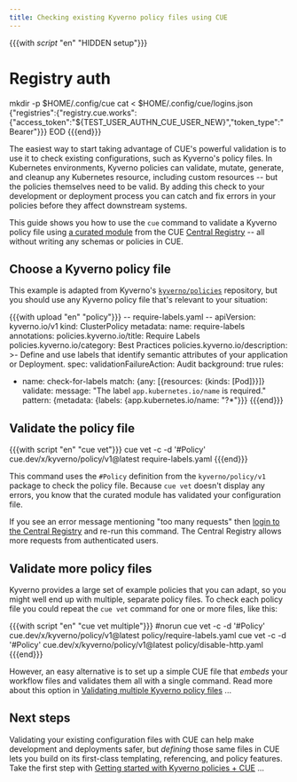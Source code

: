 ```yaml
---
title: Checking existing Kyverno policy files using CUE
---
```


{{{with _script_ "en" "HIDDEN setup"}}}
# Registry auth
mkdir -p $HOME/.config/cue
cat <<EOD > $HOME/.config/cue/logins.json
{"registries":{"registry.cue.works":{"access_token":"${TEST_USER_AUTHN_CUE_USER_NEW}","token_type":"Bearer"}}}
EOD
{{{end}}}

The easiest way to start taking advantage of CUE's powerful validation is to
use it to check existing configurations, such as Kyverno's policy files.
In Kubernetes environments, Kyverno policies can validate, mutate, generate,
and cleanup any Kubernetes resource, including custom resources -- but the
policies themselves need to be valid.
By adding this check to your development or deployment process you can catch
and fix errors in your policies before they affect downstream systems.

This guide shows you how to use the `cue` command to validate a Kyverno
policy file using
[a curated module](/getting-started/github-actions-workflows/) from the
CUE [Central Registry](https://registry.cue.works) -- all without writing any
schemas or policies in CUE.

<!--more-->

## Choose a Kyverno policy file

This example is adapted from Kyverno's
[`kyverno/policies`](https://github.com/kyverno/policies/blob/main/best-practices/require-labels/require-labels.yaml)
repository, but you should use any Kyverno policy file that's relevant
to your situation:

{{{with upload "en" "policy"}}}
-- require-labels.yaml --
apiVersion: kyverno.io/v1
kind: ClusterPolicy
metadata:
  name: require-labels
  annotations:
    policies.kyverno.io/title: Require Labels
    policies.kyverno.io/category: Best Practices
    policies.kyverno.io/description: >-
      Define and use labels that identify semantic attributes of your application or Deployment.
spec:
  validationFailureAction: Audit
  background: true
  rules:
  - name: check-for-labels
    match: {any: [{resources: {kinds: [Pod]}}]}
    validate:
      message: "The label `app.kubernetes.io/name` is required."
      pattern: {metadata: {labels: {app.kubernetes.io/name: "?*"}}}
{{{end}}}

## Validate the policy file

{{{with script "en" "cue vet"}}}
cue vet -c -d '#Policy' cue.dev/x/kyverno/policy/v1@latest require-labels.yaml
{{{end}}}

This command uses the `#Policy` definition from the `kyverno/policy/v1` package
to check the policy file. Because `cue vet` doesn't display any errors,
you know that the curated module has validated your configuration file.

If you see an error message mentioning "too many requests" then
[login to the Central Registry](https://cue.dev/docs/login-central-registry/)
and re-run this command.
The Central Registry allows more requests from authenticated users.

## Validate more policy files

Kyverno provides a large set of example policies that you can adapt, so you
might well end up with multiple, separate policy files. To check each policy
file you could repeat the `cue vet` command for one or more files, like this:

{{{with script "en" "cue vet multiple"}}}
#norun
cue vet -c -d '#Policy' cue.dev/x/kyverno/policy/v1@latest policy/require-labels.yaml
cue vet -c -d '#Policy' cue.dev/x/kyverno/policy/v1@latest policy/disable-http.yaml
{{{end}}}

However, an easy alternative is to set up a simple CUE file that *embeds* your
workflow files and validates them all with a single command.
Read more about this option in
[Validating multiple Kyverno policy files]({{<relref"validating-several-kyverno-policy-files">}}) ...

## Next steps

Validating your existing configuration files with CUE can help make development
and deployments safer, but *defining* those same files in CUE lets you build on
its first-class templating, referencing, and policy features. Take the first
step with
[Getting started with Kyverno policies + CUE]({{<relref"getting-started-with-kyverno-cue">}})
...
